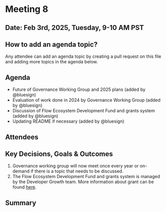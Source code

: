 # Meeting 8

## Date: Feb 3rd, 2025, Tuesday, 9-10 AM PST

## How to add an agenda topic?
Any attendee can add an agenda topic by creating a pull request on this file and adding more topics in the agenda below.

## Agenda

- Future of Governance Working Group and 2025 plans (added by @bluesign)
- Evaluation of work done in 2024 by Governance Working Group (added by @bluesign)
- Discussion of Flow Ecosystem Development Fund and grants system (added by @bluesign)
- Updating README if necessary (added by @bluesign)
 
## Attendees

## Key Decisions, Goals & Outcomes
1. Governance working group will now meet once every year or on-demand if there is a topic that needs to be discussed.
2. The Flow Ecosystem Development Fund and grants system is managed by the Developer Growth team. More information about grant can be found [here](https://developers.flow.com/ecosystem/grants).

## Summary
